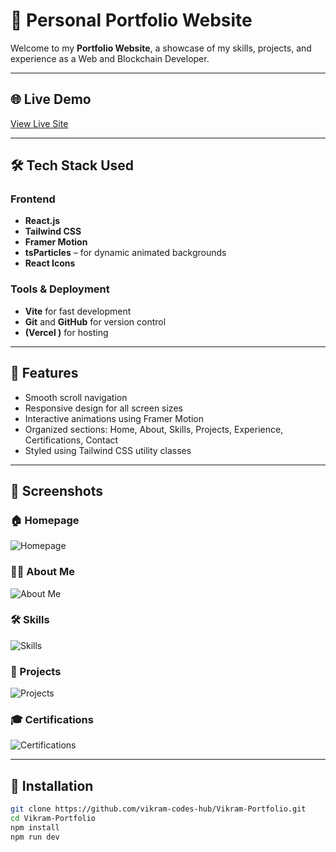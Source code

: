 # 💼 Personal Portfolio Website

Welcome to my **Portfolio Website**, a showcase of my skills, projects, and experience as a Web and Blockchain Developer.

---

## 🌐 Live Demo

[View Live Site](https://vikram-portfolio-blush.vercel.app/)

---

## 🛠️ Tech Stack Used

### Frontend
- **React.js**
- **Tailwind CSS**
- **Framer Motion**
- **tsParticles** – for dynamic animated backgrounds
- **React Icons**

### Tools & Deployment
- **Vite** for fast development
- **Git** and **GitHub** for version control
- **(Vercel )**  for hosting

---

## 🚀 Features

- Smooth scroll navigation
- Responsive design for all screen sizes
- Interactive animations using Framer Motion
- Organized sections: Home, About, Skills, Projects, Experience, Certifications, Contact
- Styled using Tailwind CSS utility classes

---

## 📸 Screenshots



### 🏠 Homepage
![Homepage](/Portfolio/public/Home.png)

### 🧑‍💻 About Me
![About Me](/Portfolio/public/Aboutme.png)

### 🛠️ Skills
![Skills](/Portfolio/public/Skills.png)

### 📁 Projects
![Projects](/Portfolio/public/Projects.png)

### 🎓 Certifications
![Certifications](/Portfolio/public/certificates.png)

---

## 📂 Installation

```bash
git clone https://github.com/vikram-codes-hub/Vikram-Portfolio.git
cd Vikram-Portfolio
npm install
npm run dev
